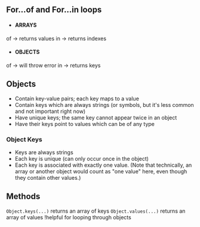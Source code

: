 ## For...of and For...in loops

* #### ARRAYS
of -> returns values
in -> returns indexes

* #### OBJECTS
of -> will throw error
in -> returns keys

## Objects

* Contain key-value pairs; each key maps to a value
* Contain keys which are always strings (or symbols, but it's less common and not important right now)
* Have unique keys; the same key cannot appear twice in an object
* Have their keys point to values which can be of any type

### Object Keys

* Keys are always strings
* Each key is unique (can only occur once in the object)
* Each key is associated with exactly one value. (Note that technically, an array or another object would count as "one value" here, even though they contain other values.)

## Methods

`Object.keys(...)` returns an array of keys
`Object.values(...)` returns an array of values
!helpful for looping through objects


